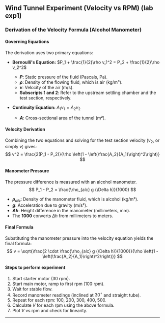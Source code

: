 ## Wind Tunnel Experiment (Velocity vs RPM) (lab exp1)

### Derivation of the Velocity Formula (Alcohol Manometer)

#### Governing Equations

The derivation uses two primary equations:

* **Bernoulli's Equation:** $P_1 + \frac{1}{2}\rho v_1^2 = P_2 + \frac{1}{2}\rho v_2^2$
    * **$P$**: Static pressure of the fluid (Pascals, Pa).
    * **$\rho$**: Density of the flowing fluid, which is air (kg/m³).
    * **$v$**: Velocity of the air (m/s).
    * **Subscripts 1 and 2**: Refer to the upstream settling chamber and the test section, respectively.

* **Continuity Equation:** $A_1 v_1 = A_2 v_2$
    * **$A$**: Cross-sectional area of the tunnel (m²).

#### Velocity Derivation

Combining the two equations and solving for the test section velocity ($v_2$, or simply $v$) gives:
$$
v^2 = \frac{2(P_1 - P_2)}{\rho \left(1 - \left(\frac{A_2}{A_1}\right)^2\right)}
$$

#### Manometer Pressure

The pressure difference is measured with an alcohol manometer.
$$
P_1 - P_2 = \frac{\rho_{alc} g (\Delta h)}{1000}
$$
* **$\rho_{alc}$**: Density of the manometer fluid, which is alcohol (kg/m³).
* **$g$**: Acceleration due to gravity (m/s²).
* **$\Delta h$**: Height difference in the manometer (millimeters, mm).
* The **1000** converts $\Delta h$ from millimeters to meters.

#### Final Formula

Substituting the manometer pressure into the velocity equation yields the final formula:
$$
v = \sqrt{\frac{2 \cdot \frac{\rho_{alc} g (\Delta h)}{1000}}{\rho \left(1 - \left(\frac{A_2}{A_1}\right)^2\right)}}
$$

#### Steps to perform experiment

1. Start starter motor (30 rpm).
2. Start main motor, ramp to first rpm (100 rpm).
3. Wait for stable flow.
4. Record manometer readings (inclined at $30^\circ$ and straight tube).
5. Repeat for each rpm: 100, 200, 300, 400, 500.
6. Calculate $V$ for each rpm using the above formula.
7. Plot $V$ vs rpm and check for linearity.
---
